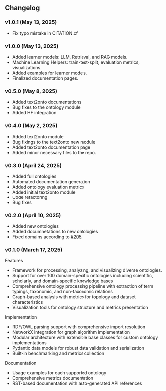## Changelog

### v1.0.1 (May 13, 2025)
- Fix typo mistake in CITATION.cf

### v1.0.0 (May 13, 2025)
- Added learner models: LLM, Retrieval, and RAG models.
- Machine Learning Helpers: train-test-split, evaluation metrics, visualizations.
- Added examples for learner models.
- Finalized documentation pages.


### v0.5.0 (May 8, 2025)
- Added text2onto documentations
- Bug fixes to the ontology module
- Added HF integration

### v0.4.0 (May 2, 2025)
- Added text2onto module
- Bug fixings to the text2onto new module
- Added text2onto documentation page
- Added minor necessary files to the repo.

### v0.3.0 (April 24, 2025)
- Added full ontologies
- Automated documentation generation
- Added ontology evaluation metrics
- Added initial text2onto module
- Code refactoring
- Bug fixes

### v0.2.0 (April 10, 2025)
- Added new ontologies
- Added documnetations to new ontologies
- Fixed domains according to [#205](https://github.com/sciknoworg/OntoLearner/issues/205)

### v0.1.0 (March 17, 2025)
Features
- Framework for processing, analyzing, and visualizing diverse ontologies.
- Support for over 100 domain-specific ontologies including scientific, scholarly, and domain-specific knowledge bases
- Comprehensive ontology processing pipeline with extraction of term typings, taxonomic, and non-taxonomic relations
- Graph-based analysis with metrics for topology and dataset characteristics
- Visualization tools for ontology structure and metrics presentation

Implementation
- RDF/OWL parsing support with comprehensive import resolution
- NetworkX integration for graph algorithm implementation
- Modular architecture with extensible base classes for custom ontology implementations
- Pydantic data models for robust data validation and serialization
- Built-in benchmarking and metrics collection

Documentation
- Usage examples for each supported ontology
- Comprehensive metrics documentation
- RST-based documentation with auto-generated API references
